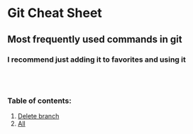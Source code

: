 # Git Cheat Sheet
## Most frequently used commands in git
### I recommend just adding it to favorites and using it
<br/>
<br/>

### Table of contents:
1. [Delete branch](./dellete_branch.md)
2. [All](./git.md)
